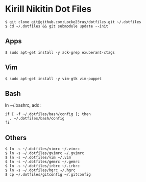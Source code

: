 Kirill Nikitin Dot Files
========================

    $ git clone git@github.com:Locke23rus/dotfiles.git ~/.dotfiles
    $ cd ~/.dotfiles && git submodule update --init

Apps
----

    $ sudo apt-get install -y ack-grep exuberant-ctags

Vim
---

    $ sudo apt-get install -y vim-gtk vim-puppet

Bash
----

In ~/.bashrc, add:

    if [ -f ~/.dotfiles/bash/config ]; then
      . ~/.dotfiles/bash/config
    fi

Others
------

    $ ln -s ~/.dotfiles/vimrc ~/.vimrc
    $ ln -s ~/.dotfiles/gvimrc ~/.gvimrc
    $ ln -s ~/.dotfiles/vim ~/.vim
    $ ln -s ~/.dotfiles/gemrc ~/.gemrc
    $ ln -s ~/.dotfiles/irbrc ~/.irbrc
    $ ln -s ~/.dotfiles/hgrc ~/.hgrc
    $ cp ~/.dotfiles/gitconfig ~/.gitconfig
